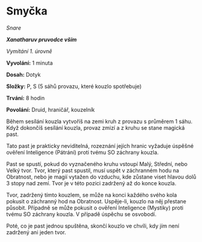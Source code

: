 # Smyčka

*Snare*

***Xanatharuv pruvodce vším***

 *Vymítání 1. úrovně* 

**Vyvolání:** 1 minuta

**Dosah:** Dotyk

**Složky:** P, S (5 sáhů provazu, které kouzlo spotřebuje)

**Trvání:** 8 hodin

**Povolání:** Druid, hraničář, kouzelník

Během sesílání kouzla vytvoříš na zemi kruh z provazu s průměrem 1 sáhu. Když dokončíš sesílání kouzla, provaz zmizí a z kruhu se stane magická past.

Tato past je prakticky neviditelná, rozeznání jejích hranic vyžaduje úspěšné ověření Inteligence (Pátrání) proti tvému SO záchrany kouzla.

Past se spustí, pokud do vyznačeného kruhu vstoupí Malý, Střední, nebo Velký tvor. Tvor, který past spustil, musí uspět v záchranném hodu na Obratnost, nebo je magií vytažen do vzduchu, kde zůstane viset hlavou dolů 3 stopy nad zemí. Tvor je v této pozici zadržený až do konce kouzla.

Tvor, zadržený tímto kouzlem, se může na konci každého svého kola pokusit o záchranný hod na Obratnost. Uspěje-li, kouzlo na něj přestane působit. Případně se může pokusit o ověření Inteligence (Mystiky) proti tvému SO záchrany kouzla. V případě úspěchu se osvobodí.

Poté, co je past jednou spuštěna, skončí kouzlo ve chvíli, kdy jím není zadržený ani jeden tvor.